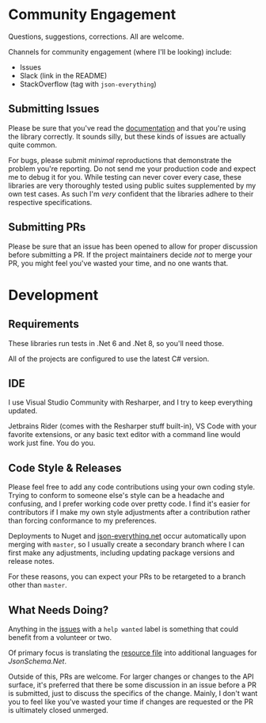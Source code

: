 # Community Engagement

Questions, suggestions, corrections.  All are welcome.

Channels for community engagement (where I'll be looking) include:

- Issues
- Slack (link in the README)
- StackOverflow (tag with `json-everything`)

## Submitting Issues

Please be sure that you've read the [documentation](https://docs.json-everything.net) and that you're using the library correctly.  It sounds silly, but these kinds of issues are actually quite common.

For bugs, please submit _minimal_ reproductions that demonstrate the problem you're reporting.  Do not send me your production code and expect me to debug it for you.  While testing can never cover every case, these libraries are very thoroughly tested using public suites supplemented by my own test cases.  As such I'm _very_ confident that the libraries adhere to their respective specifications.

## Submitting PRs

Please be sure that an issue has been opened to allow for proper discussion before submitting a PR.  If the project maintainers decide _not_ to merge your PR, you might feel you've wasted your time, and no one wants that.

# Development

## Requirements

These libraries run tests in .Net 6 and .Net 8, so you'll need those.

All of the projects are configured to use the latest C# version.

## IDE

I use Visual Studio Community with Resharper, and I try to keep everything updated.

Jetbrains Rider (comes with the Resharper stuff built-in), VS Code with your favorite extensions, or any basic text editor with a command line would work just fine.  You do you.

## Code Style & Releases

Please feel free to add any code contributions using your own coding style.  Trying to conform to someone else's style can be a headache and confusing, and I prefer working code over pretty code.  I find it's easier for contributors if I make my own style adjustments after a contribution rather than forcing conformance to my preferences.

Deployments to Nuget and [json-everything.net](https://json-everything.net) occur automatically upon merging with `master`, so I usually create a secondary branch where I can first make any adjustments, including updating package versions and release notes.

For these reasons, you can expect your PRs to be retargeted to a branch other than `master`.

## What Needs Doing?

Anything in the [issues](https://github.com/gregsdennis/json-everything/issues?q=is%3Aopen+is%3Aissue+label%3A%22help+wanted%22) with a `help wanted` label is something that could benefit from a volunteer or two.

Of primary focus is translating the [resource file](https://github.com/gregsdennis/json-everything/blob/master/JsonSchema/Localization/Resources.resx) into additional languages for _JsonSchema.Net_.

Outside of this, PRs are welcome.  For larger changes or changes to the API surface, it's preferred that there be some discussion in an issue before a PR is submitted, just to discuss the specifics of the change.  Mainly, I don't want you to feel like you've wasted your time if changes are requested or the PR is ultimately closed unmerged.
